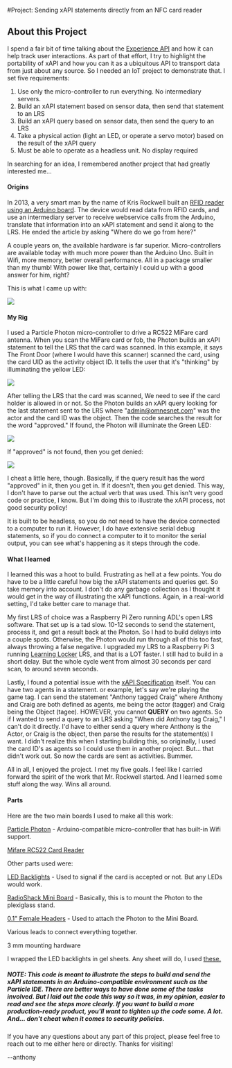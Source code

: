 #Project: Sending xAPI statements directly from an NFC card reader

## About this Project
I spend a fair bit of time talking about the [Experience API](https://www.adlnet.gov/adl-research/performance-tracking-analysis/experience-api/) and how it can help track user interactions.  As part of that effort, I try to highlight the portability of xAPI and how you can it as a ubiquitous API to transport data from just about any source.  So I needed an IoT project to demonstrate that.  I set five requirements:

1. Use only the micro-controller to run everything.  No intermediary servers.
2. Build an xAPI statement based on sensor data, then send that statement to an LRS
3. Build an xAPI query based on sensor data, then send the query to an LRS
4. Take a physical action (light an LED, or operate a servo motor) based on the result of the xAPI query
5. Must be able to operate as a headless unit.  No display required

In searching for an idea, I remembered another project that had greatly interested me...

#### Origins

In 2013, a very smart man by the name of Kris Rockwell built an [RFID reader using an Arduino board](http://www.hybrid-learning.com/labs/2013/01/08/using-arduino-to-report-experience-api-statements/).  The device would read data from RFID cards, and use an intermediary server to receive webservice calls from the Arduino, translate that information into an xAPI statement and send it along to the LRS.  He ended the article by asking "Where do we go from here?"

A couple years on, the available hardware is far superior.  Micro-controllers are available today with much more power than the Arduino Uno.  Built in Wifi, more memory, better overall performance.  All in a package smaller than my thumb!  With power like that, certainly I could up with a good answer for him, right?

This is what I came up with:

![](assets/scanner1.jpeg)

#### My Rig
I used a Particle Photon micro-controller to drive a RC522 MiFare card antenna.  When you scan the MiFare card or fob, the Photon builds an xAPI statement to tell the LRS that the card was scanned.  In this example, it says The Front Door (where I would have this scanner) scanned the card, using the card UID as the activity object ID.  It tells the user that it's "thinking" by illuminating the yellow LED:

![](assets/thinking.jpeg)

After telling the LRS that the card was scanned, We need to see if the card holder is allowed in or not.  So the Photon builds an xAPI query looking for the last statement sent to the LRS where "admin@omnesnet.com" was the actor and the card ID was the object.  Then the code searches the result for the word "approved."  If found, the Photon will illuminate the Green LED:

![](assets/yes.jpeg)

If "approved" is not found, then you get denied:

![](assets/denied.jpeg)

I cheat a little here, though.  Basically, if the query result has the word "approved" in it, then you get in.  If it doesn't, then you get denied.   This way, I don't have to parse out the actual verb that was used.  This isn't very good code or practice, I know.  But I'm doing this to illustrate the xAPI process, not good security policy!

It is built to be headless, so you do not need to have the device connected to a computer to run it.  However, I do have extensive serial debug statements, so if you do connect a computer to it to monitor the serial output, you can see what's happening as it steps through the code.

#### What I learned
I learned this was a hoot to build.  Frustrating as hell at a few points.  You do have to be a little careful how big the xAPI statements and queries get.  So take memory into account.  I don't do any garbage collection as I thought it would get in the way of illustrating the xAPI functions.  Again, in a real-world setting, I'd take better care to manage that.

My first LRS of choice was a Raspberry Pi Zero running ADL's open LRS software.  That set up is a tad slow.  10-12 seconds to send the statement, process it, and get a result back at the Photon.  So I had to build delays into a couple spots.  Otherwise, the Photon would run through all of this too fast, always throwing a false negative.  I upgraded my LRS to a Raspberry Pi 3 running [Learning Locker](http://docs.learninglocker.net/installation/) LRS, and that is a LOT faster.  I still had to build in a short delay.  But the whole cycle went from almost 30 seconds per card scan, to around seven seconds.

Lastly, I found a potential issue with the [xAPI Specification](https://github.com/adlnet/xAPI-Spec) itself.  You can have two agents in a statement.  or example, let's say we're playing the game tag.  I can send the statement "Anthony tagged Craig" where Anthony and Craig are both defined as agents, me being the actor (tagger) and Craig being the Object (tagee).  HOWEVER, you cannot **QUERY** on two agents.  So if I wanted to send a query to an LRS asking "When did Anthony tag Craig," I can't do it directly.  I'd have to either send a query where Anthony is the Actor, or Craig is the object, then parse the results for the statement(s) I want.  I didn't realize this when I starting building this, so originally, I used the card ID's as agents so I could use them in another project.  But... that didn't work out.  So now the cards are sent as activities.  Bummer.

All in all, I enjoyed the project.  I met my five goals.  I feel like I carried forward the spirit of the work that Mr. Rockwell started.  And I learned some stuff along the way.  Wins all around.

#### Parts

Here are the two main boards I used to make all this work:

[Particle Photon](https://store.particle.io/) - Arduino-compatible micro-controller that has built-in Wifi support.

[Mifare RC522 Card Reader](http://www.ebay.com/itm/Mifare-RC522-Card-Read-Antenna-RF-Module-RFID-Reader-IC-Card-Proximity-Module-/311563538690)


Other parts used were:

[LED Backlights](https://www.adafruit.com/products/1622) - Used to signal if the card is accepted or not.  But any LEDs would work.

[RadioShack Mini Board](https://www.radioshack.com/products/dual-mini-board) - Basically, this is to mount the Photon to the plexiglass stand.

[0.1" Female Headers](https://www.adafruit.com/products/598) - Used to attach the Photon to the Mini Board.

Various leads to connect everything together.

3 mm mounting hardware

I wrapped the LED backlights in gel sheets.  Any sheet will do, I used [these.](http://www.amazon.com/dp/B00W93FQNM/ref=cm_sw_su_dp)


##### NOTE:  This code is meant to illustrate the steps to build and send the xAPI statements in an Arduino-compatible environment such as the Particle IDE.  There are better ways to have done some of the tasks involved.  But I laid out the code this way so it was, in my opinion, easier to read and see the steps more clearly.  If you want to build a more production-ready product, you'll want to tighten up the code some.  A lot.  And... don't cheat when it comes to security policies.

If you have any questions about any part of this project, please feel free to reach out to me either here or directly.  Thanks for visiting!

--anthony
